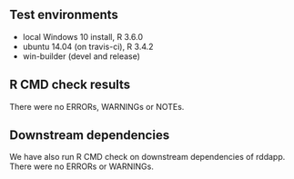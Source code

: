## Test environments
* local Windows 10 install, R 3.6.0
* ubuntu 14.04 (on travis-ci), R 3.4.2
* win-builder (devel and release)
 
## R CMD check results
There were no ERRORs, WARNINGs or NOTEs.

## Downstream dependencies
We have also run R CMD check on downstream dependencies of rddapp.
There were no ERRORs or WARNINGs.
